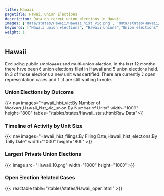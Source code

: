 ```yaml
---
title: Hawaii
pagetitle: Hawaii Union Elections
description: Data on recent union elections in Hawaii.
images: ['data/states/Hawaii/Hawaii_hist_vic.png', 'data/states/Hawaii/Hawaii_hist_size.png', 'data/states/Hawaii/Hawaii_10.png']
keywords: ["Hawaii union elections", "Hawaii unions","Union elections"]
weight: 1
---
```

##  Hawaii

Excluding public employees and multi-union election, in the last 12 months there have been 6 union elections filed in Hawaii and 5 union elections held. In 3 of those elections a new unit was certified. There are currently 2 open representation cases and 1 of are still waiting to vote.

### Union Elections by Outcome
{{< nav images="Hawaii_hist_vic:By Number of Workers,Hawaii_hist_vic_union:By Number of Units" width="1000" height="800" tables="/tables/states/Hawaii_stats.html:Raw Data">}}

### Timeline of Activity by Unit Size
{{< nav images="Hawaii_hist_filings:By Filing Date,Hawaii_hist_elections:By Tally Date" width="1000" height="800" >}}

### Largest Private Union Elections
{{< image src="Hawaii_10.png" width="1000" height="1000"  >}}

### Open Election Related Cases
{{< readtable table="/tables/states/Hawaii_open.html" >}}

